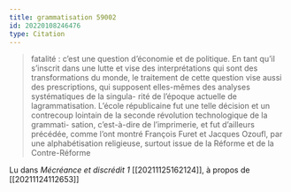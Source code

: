 ```yaml
---
title: grammatisation 59002
id: 20220108246476
type: Citation
---
```


> fatalité : c’est une question d’économie et de politique. En tant qu’il s’inscrit dans une lutte et vise des interprétations qui sont des transformations du monde, le traitement de cette question vise aussi des prescriptions, qui supposent elles-mêmes des analyses systématiques de la singula- rité de l’époque actuelle de lagrammatisation. L’école républicaine fut une telle décision et un contrecoup lointain de la seconde révolution technologique de la grammati- sation, c’est-à-dire de l’imprimerie, et fut d’ailleurs précédée, comme l’ont montré François Furet et Jacques Ozoufl, par une alphabétisation religieuse, surtout issue de la Réforme et de la Contre-Réforme

Lu dans *Mécréance et discrédit 1* [[20211125162124]], à propos de [[20211124112653]]